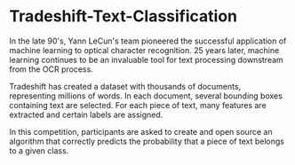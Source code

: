 Tradeshift-Text-Classification
==============================

In the late 90's, Yann LeCun's team pioneered the successful application of machine learning to optical character recognition. 25 years later, machine learning continues to be an invaluable tool for text processing downstream from the OCR process.

Tradeshift has created a dataset with thousands of documents, representing millions of words. In each document, several bounding boxes containing text are selected. For each piece of text, many features are extracted and certain labels are assigned.

In this competition, participants are asked to create and open source an algorithm that correctly predicts the probability that a piece of text belongs to a given class.
